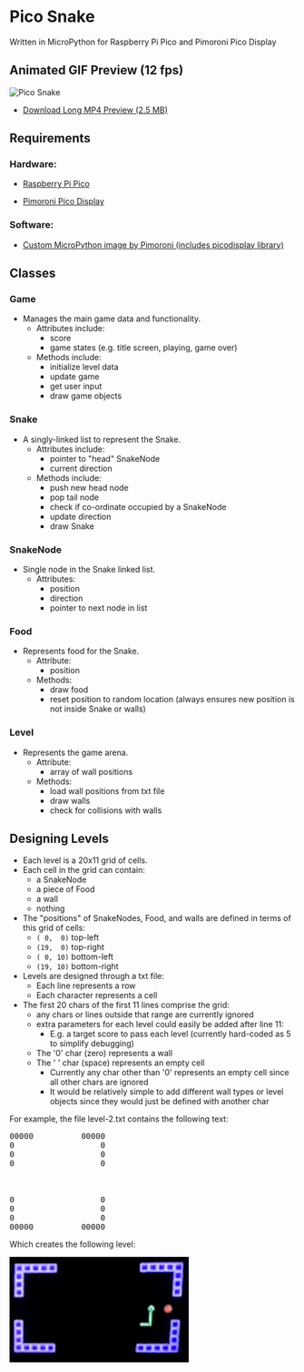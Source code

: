 # Pico Snake
Written in MicroPython for Raspberry Pi Pico and Pimoroni Pico Display

## Animated GIF Preview (12 fps)
![Pico Snake](./img/pico-snake.gif)

*  [Download Long MP4 Preview (2.5 MB)](https://github.com/coding418/pico-snake/blob/main/vid/pico-snake.mp4?raw=true)



## Requirements
### Hardware:

*  [Raspberry Pi Pico](https://www.raspberrypi.org/products/raspberry-pi-pico/)

*  [Pimoroni Pico Display](https://shop.pimoroni.com/products/pico-display-pack)

### Software:

*  [Custom MicroPython image by Pimoroni (includes picodisplay library)](https://github.com/pimoroni/pimoroni-pico/releases)

## Classes
### Game
* Manages the main game data and functionality.
	* Attributes include: 
		* score
		* game states (e.g. title screen, playing, game over)  
	* Methods include:
		* initialize level data
		* update game
		* get user input
		* draw game objects

### Snake
* A singly-linked list to represent the Snake.
	* Attributes include:
		* pointer to "head" SnakeNode
		* current direction
	* Methods include:
		* push new head node
		* pop tail node
		* check if co-ordinate occupied by a SnakeNode
		* update direction
		* draw Snake

### SnakeNode
* Single node in the Snake linked list. 
	* Attributes:
		* position
		* direction
		* pointer to next node in list

### Food
* Represents food for the Snake. 
	* Attribute: 
		* position
	* Methods:
		* draw food
		* reset position to random location (always ensures new position is not inside Snake or walls)

### Level
* Represents the game arena.
	* Attribute:
		* array of wall positions
	* Methods:
		* load wall positions from txt file
		* draw walls
		* check for collisions with walls


## Designing Levels
* Each level is a 20x11 grid of cells.
* Each cell in the grid can contain:
	* a SnakeNode
	* a piece of Food
	* a wall
	* nothing
* The "positions" of SnakeNodes, Food, and walls are defined in terms of this grid of cells:
	* `( 0,  0)` top-left 
	* `(19,  0)` top-right 
	* `( 0, 10)` bottom-left
	* `(19, 10)` bottom-right 
* Levels are designed through a txt file:
	* Each line represents a row
	* Each character represents a cell
* The first 20 chars of the first 11 lines comprise the grid:
	* any chars or lines outside that range are currently ignored
	* extra parameters for each level could easily be added after line 11:
		* E.g. a target score to pass each level (currently hard-coded as 5 to simplify debugging)
	* The '0' char (zero) represents a wall
	* The ' ' char (space) represents an empty cell
		* Currently any char other than '0' represents an empty cell since all other chars are ignored
		* It would be relatively simple to add different wall types or level objects since they would just be defined with another char

For example, the file level-2.txt contains the following text:
<pre>
00000          00000
0                  0
0                  0
0                  0
                    
                    
                    
0                  0
0                  0
0                  0
00000          00000
</pre>

Which creates the following level:

![Level 2 - Pico Snake](./img/level-2.png)